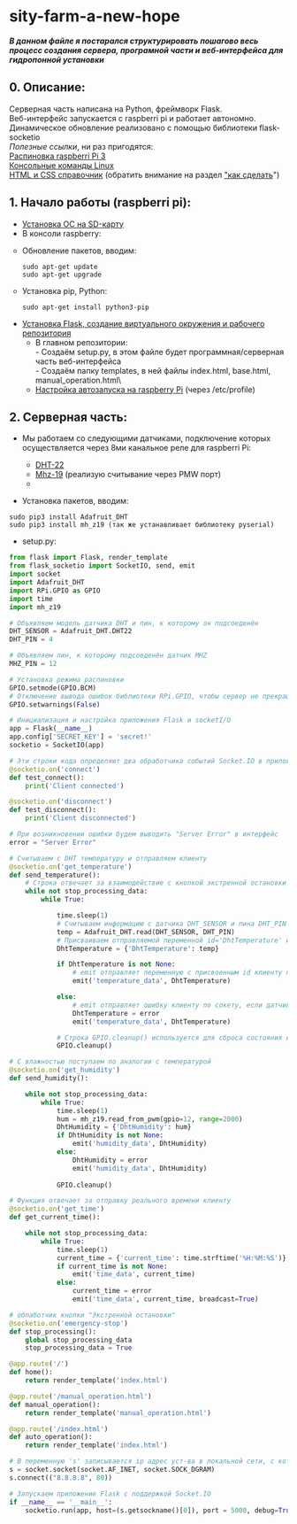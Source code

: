 # sity-farm-a-new-hope

***В данном файле я постарался структурировать пошагово весь процесс создания сервера, програмной части и веб-интерфейса для гидропонной установки***

## 0. Описание:
Серверная часть написана на Python, фреймворк Flask.\
Веб-интерфейс запускается с raspberri pi и работает автономно. Динамическое обновление реализовано с помощью библиотеки flask-socketio\
*Полезные ссылки*, ни раз пригодятся:\
        [Распиновка raspberri Pi 3](https://pinout.xyz/)\
        [Консольные команды Linux](https://habr.com/ru/articles/501442/)\
        [HTML и CSS справочник](https://html5css.ru/html/html_elements.php) (обратить внимание на раздел ["как сделать](https://html5css.ru/howto/default.php)")
## 1. Начало работы (raspberri pi):

* [Установка ОС на SD-карту](https://www.youtube.com/watch?v=jf1Rwrdh0aI&t=201s)
* В консоли raspberry:
<ul type='circle'>
<li>Обновление пакетов, вводим: </li>
    
```
sudo apt-get update
sudo apt-get upgrade
```
<li>Установка pip, Python: </li>

```
sudo apt-get install python3-pip
```
</ul>
  
  
* [Установка Flask, создание виртуального окружения и рабочего репозитория](https://flask.palletsprojects.com/en/latest/installation/)
  * В главном репозитории:\
        - Создаём setup.py, в этом файле будет программная/серверная часть веб-интерфейса\
        - Создаём папку templates, в ней файлы index.html, base.html, manual_operation.html\
  * [Настройка автозапуска на raspberry Pi](https://microtechnics.ru/avtozapusk-skripta-na-raspberry-pi/?ysclid=lrev3wsklc806619793) (через /etc/profile)
    
## 2. Серверная часть:
* Мы работаем со следующими датчиками, подключение которых осуществляется через 8ми канальное реле для raspberri Pi:
  - [DHT-22](https://github.com/freedom27/MyPyDHT?ysclid=lrg5djj711316512711)
  - [Mhz-19](https://www.winsen-sensor.com/d/files/PDF/Infrared%20Gas%20Sensor/NDIR%20CO2%20SENSOR/MH-Z19%20CO2%20Ver1.0.pdf) (реализую считывание через PMW порт)
  - 

* Установка пакетов, вводим:

```
sudo pip3 install Adafruit_DHT
sudo pip3 install mh_z19 (так же устанавливает библиотеку pyserial)
```

* setup.py:

```python
from flask import Flask, render_template
from flask_socketio import SocketIO, send, emit
import socket
import Adafruit_DHT
import RPi.GPIO as GPIO
import time
import mh_z19

# Объявляем модель датчика DHT и пин, к которому он подсоеденён
DHT_SENSOR = Adafruit_DHT.DHT22
DHT_PIN = 4

# Объявляем пин, к которому подсоеденён датчик MHZ
MHZ_PIN = 12

# Установка режима распиновки
GPIO.setmode(GPIO.BCM)
# Отключение вывода ошибок библиотеки RPi.GPIO, чтобы сервер не прекращад работу и выводил ошибки в интерфейс
GPIO.setwarnings(False)

# Инициализация и настройка приложения Flask и socketI/O
app = Flask(__name__)
app.config['SECRET_KEY'] = 'secret!'
socketio = SocketIO(app)

# Эти строки кода определяют два обработчика событий Socket.IO в приложении Flask - подключение/отключение клиента
@socketio.on('connect')
def test_connect():
    print('Client connected')

@socketio.on('disconnect')
def test_disconnect():
    print('Client disconnected')

# При возникновении ошибки будем выводить "Server Error" в интерфейс
error = "Server Error"

# Считываем с DHT температуру и отправляем клиенту 
@socketio.on('get_temperature')
def send_temperature():
    # Строка отвечает за взаимодействие с кнопкой экстренной остановки
    while not stop_processing_data:
        while True:

            time.sleep(1)
            # Считываем информацию с датчика DHT_SENSOR и пина DHT_PIN
            temp = Adafruit_DHT.read(DHT_SENSOR, DHT_PIN)
            # Присваиваем отправляемой переменной id='DhtTemperature' и значение temp
            DhtTemperature = {'DhtTemperature': temp}

            if DhtTemperature is not None:
                # emit отправляет переменную с присвоенным id клиенту по сокету
                emit('temperature_data', DhtTemperature)

            else:
                # emit отправляет ошибку клиенту по сокету, если датчик не отвечает
                DhtTemperature = error
                emit('temperature_data', DhtTemperature)

            # Строка GPIO.cleanup() используется для сброса состояния всех пинов ввода/вывода общего назначения (GPIO) на Raspberry Pi
            GPIO.cleanup()

# С влажностью поступаем по аналогии с температурой
@socketio.on('get_humidity')
def send_humidity():

    while not stop_processing_data:
        while True:
            time.sleep(1)
            hum = mh_z19.read_from_pwm(gpio=12, range=2000)
            DhtHumidity = {'DhtHumidity': hum}
            if DhtHumidity is not None:
                emit('humidity_data', DhtHumidity)
            else:
                DhtHumidity = error
                emit('humidity_data', DhtHumidity)
        
            GPIO.cleanup()

# Функция отвечает за отправку реального времени клиенту
@socketio.on('get_time')
def get_current_time():

    while not stop_processing_data:
        while True:
            time.sleep(1)
            current_time = {'current_time': time.strftime('%H:%M:%S')}
            if current_time is not None:
                emit('time_data', current_time)
            else:
                current_time = error
                emit('time_data', current_time, broadcast=True)

# обпаботчик кнопки "Экстренной остановки"
@socketio.on('emergency-stop')
def stop_processing():
    global stop_processing_data
    stop_processing_data = True

@app.route('/')
def home():
    return render_template('index.html')

@app.route('/manual_operation.html')
def manual_operation():
    return render_template('manual_operation.html')

@app.route('/index.html')
def auto_operation():
    return render_template('index.html')

# В переменную 's' записывается ip адрес уст-ва в локальной сети, с которго запускается сервер (в нашем случае - raspberry pi)
s = socket.socket(socket.AF_INET, socket.SOCK_DGRAM)
s.connect(("8.8.8.8", 80))

# Запускаем приложение Flask с поддержкой Socket.IO
if __name__ == '__main__':
    socketio.run(app, host=(s.getsockname()[0]), port = 5000, debug=True)
```
